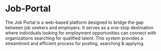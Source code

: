 # Job-Portal
The Job Portal is a web-based platform designed to bridge the gap between job seekers and employers. It  serves as a one-stop destination where individuals looking for employment opportunities can connect with  organizations searching for qualified talent. This system provides a streamlined and efficient process for  posting, searching &amp; applying.
